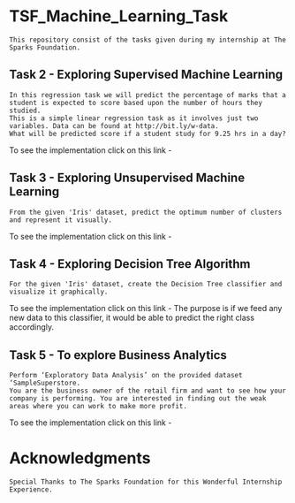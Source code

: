 # TSF_Machine_Learning_Task
    This repository consist of the tasks given during my internship at The Sparks Foundation.
## Task 2 - Exploring Supervised Machine Learning    
    In this regression task we will predict the percentage of marks that a student is expected to score based upon the number of hours they studied.
    This is a simple linear regression task as it involves just two variables. Data can be found at http://bit.ly/w-data.
    What will be predicted score if a student study for 9.25 hrs in a day? 
 To see the implementation click on this link -

## Task 3 - Exploring Unsupervised Machine Learning
    From the given 'Iris' dataset, predict the optimum number of clusters and represent it visually.
   To see the implementation click on this link -

## Task 4 - Exploring Decision Tree Algorithm
    For the given 'Iris' dataset, create the Decision Tree classifier and visualize it graphically. 
   To see the implementation click on this link - The purpose is if we feed any new data to this classifier, it would be able to predict the right class accordingly.

## Task 5 - To explore Business Analytics
    Perform ‘Exploratory Data Analysis’ on the provided dataset ‘SampleSuperstore.
    You are the business owner of the retail firm and want to see how your company is performing. You are interested in finding out the weak areas where you can work to make more profit.
  To see the implementation click on this link -
# Acknowledgments
    Special Thanks to The Sparks Foundation for this Wonderful Internship Experience.
